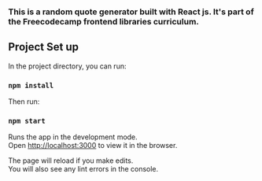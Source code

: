 ### This is a random quote generator built with React js.  It's part of the Freecodecamp frontend libraries curriculum.

## Project Set up

In the project directory, you can run:

### `npm install`

Then run:

### `npm start`

Runs the app in the development mode.<br />
Open [http://localhost:3000](http://localhost:3000) to view it in the browser.

The page will reload if you make edits.<br />
You will also see any lint errors in the console.

